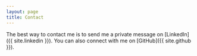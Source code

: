 ```yaml
---
layout: page
title: Contact
---
```


The best way to contact me is to send me a private message on [LinkedIn]({{
site.linkedin }}). You can also connect with me on [GitHub]({{ site.github }}).
